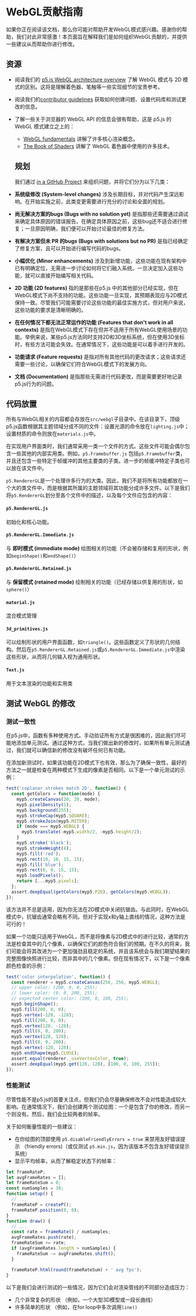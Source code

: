 # WebGL贡献指南
如果你正在阅读该文档，那么你可能对帮助开发WebGL模式感兴趣。感谢你的帮助，我们对此非常感激！本页面旨在解释我们是如何组织WebGL贡献的，并提供一些建议从而帮助你进行修改。

## 资源

- 阅读我们的 [p5.js WebGL architecture overview](webgl_mode_architecture.md) 了解 WebGL 模式与 2D 模式的区别。这将是理解着色器、笔触等一些实现细节的宝贵参考。
- 阅读我们的[contributor guidelines](https://p5js.org/contributor-docs/#/./contributor_guidelines) 获取如何创建问题、设置代码库和测试更改的信息。
- 了解一些关于浏览器的 WebGL API 的信息会很有帮助，这是 p5.js 的 WebGL 模式建立之上的：
  - [WebGL fundamentals](https://webglfundamentals.org/) 讲解了许多核心渲染概念。
  -  [The Book of Shaders](https://thebookofshaders.com/) 讲解了 WebGL 着色器中使用的许多技术。

  ## 规划

  我们通过 [in a GitHub Project](https://github.com/orgs/processing/projects/5) 来组织问题，并将它们分为以下几类：

- **系统级修改 (System-level changes)** 涉及长期目标，并对代码产生深远影响。在开始实施之前，此类变更需要进行充分的讨论和全面的规划。
- **尚无解决方案的bugs (Bugs with no solution yet)** 是指那些还需要通过调试来确定具体原因的错误报告。在确定具体原因之前，这些bug还不适合进行修复；一旦原因明确，我们便可以开始讨论最佳的修复方法。
- **有解决方案但未 PR 的bugs (Bugs with solutions but no PR)** 是指已经确定了修复方案，且可以开始进行编写代码的bugs。
- **小幅优化 (Minor enhancements)** 涉及到新增功能，这些功能在现有架构中已有明确定位，无需进一步讨论如何将它们融入系统。一旦决定加入这些功能，就可以直接开始编写相关代码。
- **2D 功能 (2D features)** 指的是那些在p5.js 中的其他部分已经实现，但在WebGL模式下尚不支持的功能。这些功能一旦实现，其预期表现应与2D模式保持一致。尽管我们可能需要讨论这些功能的最佳实施方式，但对用户来说，这些功能的要求是清晰明确的。
- **在任何情况下都无法正常运作的功能 (Features that don't work in all contexts)** 是指在WebGL模式下存在但并不适用于所有WebGL使用场景的功能。举例来说，某些p5.js方法同时支持2D和3D坐标系统，但在使用3D坐标时，有些方法可能会失效。在通常情况下，这些功能是可以着手进行开发的。
- **功能请求 (Feature requests)** 是指对所有其他代码的更改请求；这些请求还需要一些讨论，以确保它们符合WebGL模式下的发展方向。
- **文档 (Documentation)** 是指那些无需进行代码更改，而是需要更好地记录p5.js行为的问题。

## 代码放置

所有与WebGL相关的内容都会存放在`src/webgl`子目录中。在该目录下，顶级p5.js函数根据其主题领域分成不同的文件：设置光源的命令放在`lighting.js`中；设置材质的命令则放在`materials.js`中。

在实现用户界面类时，我们通常采用一类一个文件的方式。这些文件可能会偶尔包含一些其他的内部实用类。例如，`p5.Framebuffer.js` 包括`p5.Framebuffer`类，并且还包含一些特定于帧缓冲的其他主要类的子类。进一步的帧缓冲特定子类也可以放在该文件中。

`p5.RendererGL`是一个处理许多行为的大类。因此，我们不是将所有功能都放在一个大的类文件中，而是根据其所属的主题领域将其功能分成许多文件。以下是我们将`p5.RendererGL`划分至各个文件中的描述，以及每个文件应包含的内容：

#### `p5.RendererGL.js`

初始化和核心功能。

#### `p5.RendererGL.Immediate.js`

与 **即时模式 (immediate mode)** 绘图相关的功能（不会被存储和复用的形状，例如`beginShape()`和`endShape()`）

#### `p5.RendererGL.Retained.js`

与 **保留模式 (retained mode)** 绘制相关的功能（已经存储以供复用的形状，如`sphere()`）

#### `material.js`

混合模式管理

#### `3d_primitives.js`

可以绘制形状的用户界面函数，如`triangle()`。这些函数定义了形状的几何结构。然后在`p5.RendererGL.Retained.js`或`p5.RendererGL.Immediate.js`中渲染这些形状，从而将几何输入视为通用形状。

#### `Text.js`

用于文本渲染的功能和实用类

## 测试 WebGL 的修改

### 测试一致性

在p5.js中，函数有多种使用方式。手动验证所有方式是很困难的，因此我们尽可能地添加单元测试。通过这种方式，当我们做出新的修改时，如果所有单元测试通过，我们就可以确信新的修改没有破坏任何已有功能。

在添加新测试时，如果该功能在2D模式下也有效，那么为了确保一致性，最好的方法之一就是检查在两种模式下生成的像素是否相同。以下是一个单元测试的示例：

```js
test('coplanar strokes match 2D', function() {
  const getColors = function(mode) {
    myp5.createCanvas(20, 20, mode);
    myp5.pixelDensity(1);
    myp5.background(255);
    myp5.strokeCap(myp5.SQUARE);
    myp5.strokeJoin(myp5.MITER);
    if (mode === myp5.WEBGL) {
      myp5.translate(-myp5.width/2, -myp5.height/2);
    }
    myp5.stroke('black');
    myp5.strokeWeight(4);
    myp5.fill('red');
    myp5.rect(10, 10, 15, 15);
    myp5.fill('blue');
    myp5.rect(0, 0, 15, 15);
    myp5.loadPixels();
    return [...myp5.pixels];
  };
  assert.deepEqual(getColors(myp5.P2D), getColors(myp5.WEBGL));
});
```

该方法并不总是适用，因为你无法在2D模式中关闭抗锯齿。与此同时，在WebGL模式中，抗锯齿通常会略有不同。但对于实现x和y轴上直线的情况，这种方法是可行的！

如果一个功能只适用于WebGL，而不是将像素与2D模式中的进行比较，通常的方法是检查其中的几个像素，以确保它们的颜色符合我们的预期。在不久的将来，我们可能会将其改进为一个更加强劲且稳定的系统，并且该系统会与我们期望结果的完整图像快照进行比较，而非其中的几个像素。但在现有情况下，以下是一个像素颜色检查的示例：

```js
test('color interpolation', function() {
  const renderer = myp5.createCanvas(256, 256, myp5.WEBGL);
  // upper color: (200, 0, 0, 255);
  // lower color: (0, 0, 200, 255);
  // expected center color: (100, 0, 100, 255);
  myp5.beginShape();
  myp5.fill(200, 0, 0);
  myp5.vertex(-128, -128);
  myp5.fill(200, 0, 0);
  myp5.vertex(128, -128);
  myp5.fill(0, 0, 200);
  myp5.vertex(128, 128);
  myp5.fill(0, 0, 200);
  myp5.vertex(-128, 128);
  myp5.endShape(myp5.CLOSE);
  assert.equal(renderer._useVertexColor, true);
  assert.deepEqual(myp5.get(128, 128), [100, 0, 100, 255]);
});
```

### 性能测试

尽管性能不是p5.js的首要关注点，但我们仍会尽量确保修改不会对性能造成较大影响。在通常情况下，我们会创建两个测试绘图：一个是包含了你的修改，而另一个则没有。然后，我们会比较两者的帧率。

关于如何衡量性能的一些建议：

- 在你绘图的顶部使用 `p5.disableFriendlyErrors = true` 来禁用友好错误提示 （friendly errors)（或仅测试 `p5.min.js`，因为该版本不包含友好错误提示系统）
- 显示平均帧率，从而了解稳定状态下的帧率：

```js
let frameRateP;
let avgFrameRates = [];
let frameRateSum = 0;
const numSamples = 30;
function setup() {
  // ...
  frameRateP = createP();
  frameRateP.position(0, 0);
}
function draw() {
  // ...
  const rate = frameRate() / numSamples;
  avgFrameRates.push(rate);
  frameRateSum += rate;
  if (avgFrameRates.length > numSamples) {
    frameRateSum -= avgFrameRates.shift();
  }
 
  frameRateP.html(round(frameRateSum) + ' avg fps');
}
```
以下是我们会进行测试的一些情况，因为它们会对渲染管线的不同部分造成压力：

- 几个非常复杂的形状 （例如，一个大型3D模型或一段长曲线）
- 许多简单的形状 （例如，在for loop中多次调用`line()`

